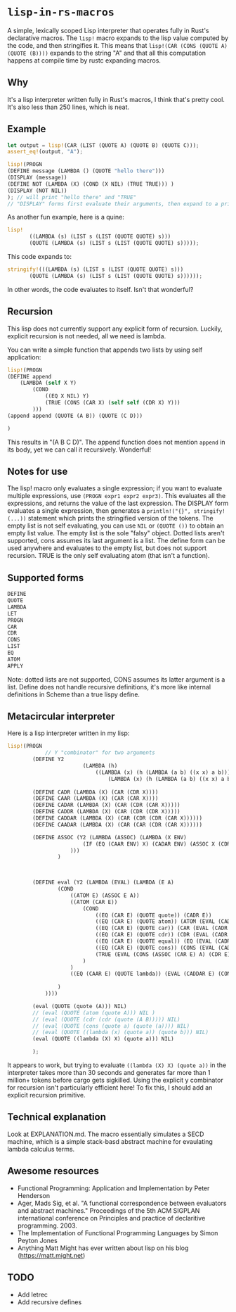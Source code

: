 # `lisp-in-rs-macros`


A simple, lexically scoped Lisp interpreter that operates fully in Rust's declarative macros. The `lisp!` macro expands to the lisp value computed by the code, and then stringifies it. This means that `lisp!(CAR (CONS (QUOTE A) (QUOTE (B))))` expands to the string "A" and that all this computation happens at compile time by rustc expanding macros. 

## Why

It's a lisp interpreter written fully in Rust's macros, I think that's pretty cool. It's also less than 250 lines, which is neat.


## Example
```rust
let output = lisp!(CAR (LIST (QUOTE A) (QUOTE B) (QUOTE C)));
assert_eq!(output, "A"); 

lisp!(PROGN
(DEFINE message (LAMBDA () (QUOTE "hello there")))
(DISPLAY (message))
(DEFINE NOT (LAMBDA (X) (COND (X NIL) (TRUE TRUE))) )
(DISPLAY (NOT NIL))
); // will print "hello there" and "TRUE"
// "DISPLAY" forms first evaluate their arguments, then expand to a println!("{}", stringify!(evaled_argument))

```

As another fun example, here is a quine:

```rust
lisp!
       ((LAMBDA (s) (LIST s (LIST (QUOTE QUOTE) s)))
       (QUOTE (LAMBDA (s) (LIST s (LIST (QUOTE QUOTE) s)))));
```
This code expands to:
```rust
stringify!(((LAMBDA (s) (LIST s (LIST (QUOTE QUOTE) s)))
       (QUOTE (LAMBDA (s) (LIST s (LIST (QUOTE QUOTE) s))))));
```
In other words, the code evaluates to itself. Isn't that wonderful?





## Recursion

This lisp does not currently support any explicit form of recursion. Luckily, explicit recursion is not needed, all we need is lambda.

You can write a simple function that appends two lists by using self application:


```rust
lisp!(PROGN
(DEFINE append 
    (LAMBDA (self X Y) 
        (COND 
            ((EQ X NIL) Y) 
            (TRUE (CONS (CAR X) (self self (CDR X) Y))) 
        )))
(append append (QUOTE (A B)) (QUOTE (C D)))

)
```
This results in "(A B C D)". The append function does not mention `append` in its body, yet we can call it recursively. Wonderful!


## Notes for use
The lisp! macro only evaluates a single expression; if you want to evaluate multiple expressions, use `(PROGN expr1 expr2 expr3)`. This evaluates all the expressions, and returns the value of the last expression. The DISPLAY form evaluates a single expression, then generates a `println!("{}", stringify!(...))` statement which prints the stringified version of the tokens. The empty list is not self evaluating, you can use `NIL` or `(QUOTE ())` to obtain an empty list value. The empty list is the sole "falsy" object. 
Dotted lists aren't supported, cons assumes its last argument is a list. The define form can be used anywhere and evaluates to the empty list, but does not support recursion. TRUE is the only self evaluating atom (that isn't a function).


## Supported forms
```rust
DEFINE 
QUOTE 
LAMBDA 
LET
PROGN 
CAR 
CDR 
CONS
LIST
EQ
ATOM
APPLY
```

Note: dotted lists are not supported, CONS assumes its latter argument is a list. Define does not handle recursive definitions, it's more like internal definitions in Scheme than a true lispy define.


## Metacircular interpreter

Here is a lisp interpreter written in my lisp:

```rust
lisp!(PROGN
            // Y "combinator" for two arguments
        (DEFINE Y2 
                        (LAMBDA (h)
                            ((LAMBDA (x) (h (LAMBDA (a b) ((x x) a b))))
                                (LAMBDA (x) (h (LAMBDA (a b) ((x x) a b)))))))
        
        (DEFINE CADR (LAMBDA (X) (CAR (CDR X))))
        (DEFINE CAAR (LAMBDA (X) (CAR (CAR X))))
        (DEFINE CADAR (LAMBDA (X) (CAR (CDR (CAR X)))))
        (DEFINE CADDR (LAMBDA (X) (CAR (CDR (CDR X)))))
        (DEFINE CADDAR (LAMBDA (X) (CAR (CDR (CDR (CAR X))))))
        (DEFINE CAADAR (LAMBDA (X) (CAR (CAR (CDR (CAR X))))))

        (DEFINE ASSOC (Y2 (LAMBDA (ASSOC) (LAMBDA (X ENV) 
                        (IF (EQ (CAAR ENV) X) (CADAR ENV) (ASSOC X (CDR ENV)))
                    )))
                )


            
        (DEFINE eval (Y2 (LAMBDA (EVAL) (LAMBDA (E A) 
                (COND
                    ((ATOM E) (ASSOC E A))
                    ((ATOM (CAR E)) 
                        (COND 
                            ((EQ (CAR E) (QUOTE quote)) (CADR E))
                            ((EQ (CAR E) (QUOTE atom)) (ATOM (EVAL (CADR E) A)))
                            ((EQ (CAR E) (QUOTE car)) (CAR (EVAL (CADR E) A)))
                            ((EQ (CAR E) (QUOTE cdr)) (CDR (EVAL (CADR E) A)))
                            ((EQ (CAR E) (QUOTE equal)) (EQ (EVAL (CADR E) A) (EVAL (CADDR E) A)))
                            ((EQ (CAR E) (QUOTE cons)) (CONS (EVAL (CADR E) A) (EVAL (CADDR E) A)))
                            (TRUE (EVAL (CONS (ASSOC (CAR E) A) (CDR E)) A)) 
                        )
                    )
                    ((EQ (CAAR E) (QUOTE lambda)) (EVAL (CADDAR E) (CONS (LIST (CAADAR E) (EVAL (CADR E) A)) A)  )) //Evaluate the inner expression of the lambda, in the environment with the argument bound to the parameter
                
                )
            ))))

        (eval (QUOTE (quote (A))) NIL)
        // (eval (QUOTE (atom (quote A))) NIL )
        // (eval (QUOTE (cdr (cdr (quote (A B))))) NIL)
        // (eval (QUOTE (cons (quote a) (quote (a)))) NIL)
        // (eval (QUOTE ((lambda (x) (quote a)) (quote b))) NIL)
        (eval (QUOTE ((lambda (X) X) (quote a))) NIL)

        );
```
It appears to work, but trying to evaluate `((lambda (X) X) (quote a))` in the interpreter takes more than 30 seconds and generates far more than 1 million+ tokens before cargo gets sigkilled. Using the explicit y combinator for recursion isn't particularly efficient here! To fix this, I should add an explicit recursion primitive. 



## Technical explanation

Look at EXPLANATION.md. The macro essentially simulates a SECD machine, which is a simple stack-basd abstract machine for evaulating lambda calculus terms. 


## Awesome resources
- Functional Programming: Application and Implementation by Peter Henderson
- Ager, Mads Sig, et al. "A functional correspondence between evaluators and abstract machines." Proceedings of the 5th ACM SIGPLAN international conference on Principles and practice of declaritive programming. 2003.
- The Implementation of Functional Programming Languages by Simon Peyton Jones
- Anything Matt Might has ever written about lisp on his blog (https://matt.might.net)

## TODO

- Add letrec
- Add recursive defines



